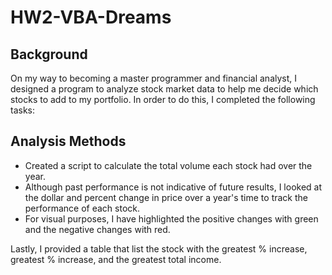 # HW2-VBA-Dreams

## Background
On my way to becoming a master programmer and financial analyst, I designed a program to analyze stock market data to help me decide which stocks to add to my portfolio.  In order to do this, I completed the following tasks:

## Analysis Methods
- Created a script to calculate the total volume each stock had over the year.
- Although past performance is not indicative of future results, I looked at the dollar and percent change in price over a year's time to track the performance of each stock.
 - For visual purposes, I have highlighted the positive changes with green and the negative changes with red.

Lastly, I provided a table that list the stock with the greatest % increase, greatest % increase, and the greatest total income.


